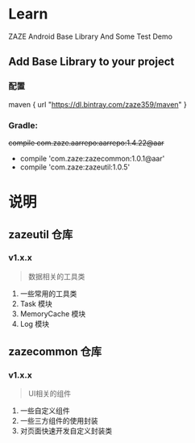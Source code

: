 # Learn

ZAZE Android Base Library And Some Test Demo


## Add Base Library to your project

### 配置

maven {
            url "https://dl.bintray.com/zaze359/maven"
        }

### Gradle:
<del>~~compile com.zaze.aarrepo:aarrepo:1.4.22@aar~~</del> 


- compile 'com.zaze:zazecommon:1.0.1@aar'
- compile 'com.zaze:zazeutil:1.0.5'



# 说明

## zazeutil 仓库

### v1.x.x

> 数据相关的工具类

1. 一些常用的工具类
2. Task 模块
3. MemoryCache 模块
4. Log 模块

## zazecommon 仓库

### v1.x.x

> UI相关的组件

1. 一些自定义组件
2. 一些三方组件的使用封装
3. 对页面快速开发自定义封装类